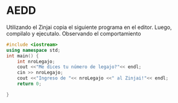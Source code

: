 # AEDD

Utilizando el Zinjai copia el siguiente programa en el editor. 
Luego, compilalo y ejecutalo. Observando el comportamiento

```c++
#include <iostream>
using namespace std;
int main() {
    int nroLegajo;
    cout <<"Me dices tu número de legajo?"<< endl;
    cin >> nroLegajo;
    cout <<"Ingreso de "<< nroLegajo <<" al Zinjai!"<< endl;
    return 0;

}

```

